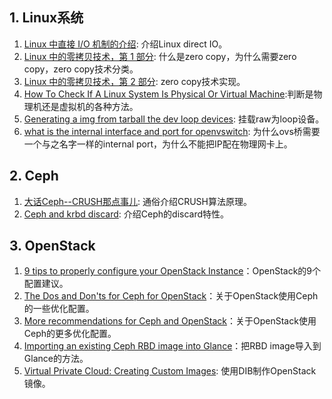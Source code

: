 ## 1. Linux系统

1. [Linux 中直接 I/O 机制的介绍](https://www.ibm.com/developerworks/cn/linux/l-cn-directio/): 介绍Linux direct IO。
2. [Linux 中的零拷贝技术，第 1 部分](https://www.ibm.com/developerworks/cn/linux/l-cn-zerocopy1/index.html): 什么是zero copy，为什么需要zero copy，zero copy技术分类。
3. [Linux 中的零拷贝技术，第 2 部分](https://www.ibm.com/developerworks/cn/linux/l-cn-zerocopy2/index.html): zero copy技术实现。
4. [How To Check If A Linux System Is Physical Or Virtual Machine](https://www.ostechnix.com/check-linux-system-physical-virtual-machine/):判断是物理机还是虚拟机的各种方法。
5. [Generating a img from tarball the dev loop devices](https://unix.stackexchange.com/questions/187326/generating-a-img-from-tarball-the-dev-loop-devices): 挂载raw为loop设备。
6. [what is the internal interface and port for openvswitch](https://ask.openstack.org/en/question/4276/what-is-the-internal-interface-and-port-for-on-openvswitch/): 为什么ovs桥需要一个与之名字一样的internal port，为什么不能把IP配在物理网卡上。

## 2. Ceph

1. [大话Ceph--CRUSH那点事儿](http://www.xuxiaopang.com/2016/11/08/easy-ceph-CRUSH/): 通俗介绍CRUSH算法原理。
2. [Ceph and krbd discard](http://www.sebastien-han.fr/blog/2015/01/26/ceph-and-krbd-discard/): 介绍Ceph的discard特性。

## 3. OpenStack

1. [9 tips to properly configure your OpenStack Instance](https://redhatstackblog.redhat.com/2017/01/18/9-tips-to-properly-configure-your-openstack-instance/)：OpenStack的9个配置建议。
2. [The Dos and Don'ts for Ceph for OpenStack](https://www.hastexo.com/resources/hints-and-kinks/dos-donts-ceph-openstack/)：关于OpenStack使用Ceph的一些优化配置。
3. [More recommendations for Ceph and OpenStack](https://www.hastexo.com/resources/hints-and-kinks/more-recommendations-ceph-openstack/)：关于OpenStack使用Ceph的更多优化配置。
4. [Importing an existing Ceph RBD image into Glance](https://www.hastexo.com/resources/hints-and-kinks/importing-rbd-into-glance/)：把RBD image导入到Glance的方法。
5. [Virtual Private Cloud: Creating Custom Images](https://blog.selectel.com/virtual-private-cloud-creating-custom-images/): 使用DIB制作OpenStack镜像。
